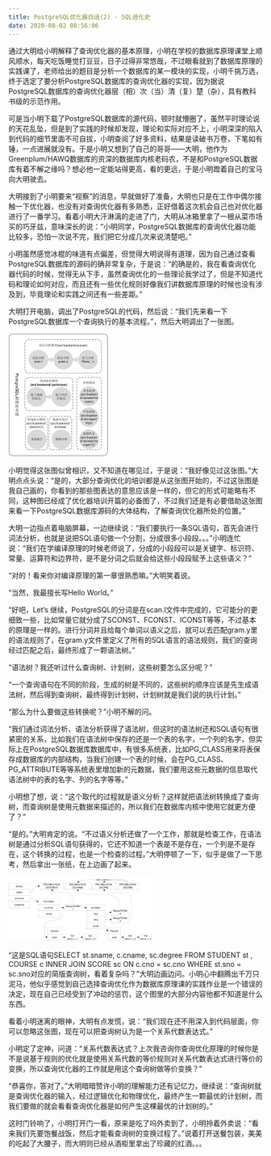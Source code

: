 ```yaml
---
title: PostgreSQL优化器白话(2) - SQL进化史
date: 2020-08-02 08:56:06
---
```


通过大明给小明解释了查询优化器的基本原理，小明在学校的数据库原理课堂上顺风顺水，每天吃饭睡觉打豆豆，日子过得非常悠哉，不过眼看就到了数据库原理的实践课了，老师给出的题目是分析一个数据库的某一模块的实现，小明千挑万选，终于选定了要分析PostgreSQL数据库的查询优化器的实现，因为据说PostgreSQL数据库的查询优化器层（相）次（当）清（复）楚（杂），具有教科书级的示范作用。<!-- more -->
	
可是当小明下载了PostgreSQL数据库的源代码，顿时就懵圈了，虽然平时理论说的天花乱坠，但是到了实践的时候却发现，理论和实际对应不上，小明深深的陷入到代码的细节里面不可自拔，小明查阅了好多资料，结果是读破书万卷，下笔如有锤，一点进展就没有。于是小明又想到了自己的哥哥——大明，他作为Greenplum/HAWQ数据库的资深的数据库内核老码农，不是和PostgreSQL数据库有着不解之缘吗？想必他一定能站得更高，看的更远，于是小明蹬着自己的宝马向大明驶去。
	
大明接到了小明要来“视察”的消息，早就做好了准备，大明也只是在工作中偶尔接触一下优化器，也没有对查询优化器有多熟悉，正好借着这次机会自己也对优化器进行了一番学习。看着小明大汗淋漓的走进了门，大明从冰箱里拿了一根从菜市场买的巧牙兹，意味深长的说：“小明同学，PostgreSQL数据库的查询优化器功能比较多，恐怕一次说不完，我们把它分成几次来说清楚吧。”

小明虽然感觉冰棍的味道有点偏差，但觉得大明说得有道理，因为自己通过查看PostgreSQL数据库的源码的确非常复杂，于是说：“的确是的，我在看查询优化器代码的时候，觉得无从下手，虽然查询优化的一些理论我学过了，但是不知道代码和理论如何对应，而且还有一些优化规则好像我们讲数据库原理的时候也没有涉及到，毕竟理论和实践之间还有一些差距。”

大明打开电脑，调出了PostgreSQL的代码，然后说：“我们先来看一下PostgreSQL数据库一个查询执行的基本流程。”，然后大明调出了一张图。

![](./postgresql-optimizer-outline-2/1.jpg) 
 
小明觉得这张图似曾相识，又不知道在哪见过，于是说：“我好像见过这张图。”大明点点头说：“是的，大部分查询优化的培训都是从这张图开始的，不过这张图是我自己画的，你看到的那些图表达的意思应该是一样的，但它的形式可能略有不同，这种图已经成了优化器培训开篇的必备图了，不过我们还是有必要借助这张图来看一下PostgreSQL数据库源码的大体结构，了解查询优化器所处的位置。”
	
大明一边指点着电脑屏幕，一边继续说：“我们要执行一条SQL语句，首先会进行词法分析，也就是说把SQL语句做一个分割，分成很多小段段。。。”小明连忙说：“我们在学编译原理的时候老师说了，分成的小段段可以是关键字、标识符、常量、运算符和边界符，是不是分词之后就会给这些小段段赋予上这些语义？”

“对的！看来你对编译原理的第一章很熟悉嘛。”大明笑着说。
	
“当然，我最擅长写Hello World。”
	
“好吧，Let’s 继续，PostgreSQL的分词是在scan.l文件中完成的，它可能分的更细致一些，比如常量它就分成了SCONST、FCONST、ICONST等等，不过基本的原理是一样的。进行分词并且给每个单词以语义之后，就可以去匹配gram.y里的语法规则了，在gram.y文件里定义了所有的SQL语言的语法规则，我们的查询经过匹配之后，最终形成了一颗语法树。”
	
“语法树？我还听过什么查询树、计划树，这些树要怎么区分呢？”
	
“一个查询语句在不同的阶段，生成的树是不同的，这些树的顺序应该是先生成语法树，然后得到查询树，最终得到计划树，计划树就是我们说的执行计划。”
	
“那么为什么要做这些转换呢？”小明不解的问。
	
“我们通过词法分析、语法分析获得了语法树，但这时的语法树还和SQL语句有很紧密的关系，比如我们在语法树中保存的还是一个表的名字，一个列的名字，但实际上在PostgreSQL数据库数据库中，有很多系统表，比如PG_CLASS用来将表保存成数据库的内部结构，当我们创建一个表的时候，会在PG_CLASS、PG_ATTRIBUTE等等系统表里增加新的元数据，我们要用这些元数据的信息取代语法树中的表的名字、列的名字等等。”
	
小明想了想，说：“这个取代的过程就是语义分析？这样就把语法树转换成了查询树，而查询树是使用元数据来描述的，所以我们在数据库内核中使用它就更方便了？”
	
“是的。”大明肯定的说。“不过语义分析还做了一个工作，那就是检查工作，在语法树是通过分析SQL语句获得的，它还不知道一个表是不是存在，一个列是不是存在，这个转换的过程，也是一个检查的过程。”大明停顿了一下，似乎是做了一下思考，然后拿出一张纸，在上边画了起来。

![](postgresql-optimizer-outline-2/2.jpg) 

“这是SQL语句SELECT st.sname, c.cname, sc.degree FROM STUDENT st , COURSE c INNER JOIN SCORE sc ON c.cno = sc.cno WHERE st.sno = sc.sno对应的简版查询树，看着复杂吗？”大明边画边问。小明心中翻腾出千万只泥马，他似乎感觉到自己选择查询优化作为数据库原理课的实践作业是一个错误的决定，现在自己已经受到了冲动的惩罚，这个图里的大部分内容他都不知道是什么东西。

看着小明迷离的眼神，大明有点发慌，说：“我们现在还不用深入到代码层面，你可以忽略这张图，现在可以把查询树认为是一个关系代数表达式。”

小明定了定神，问道：“关系代数表达式？上次我咨询你查询优化原理的时候你是不是说基于规则的优化就是使用关系代数的等价规则对关系代数表达式进行等价的变换，所以查询优化器的工作就是用这个查询树做等价变换？”

“恭喜你，答对了。”大明暗暗赞许小明的理解能力还有记忆力，继续说：“查询树就是查询优化器的输入，经过逻辑优化和物理优化，最终产生一颗最优的计划树，而我们要做的就会看看查询优化器是如何产生这棵最优的计划树的。”

这时门铃响了，小明打开门一看，原来是吃了吗外卖到了，小明拎着外卖说：“看来我们先要饱餐战饭，然后才能看查询树的变换过程了。”说着打开送餐包装，美美的吃起了大腰子，而大明则已经从酒柜里拿出了珍藏的红酒。。。
